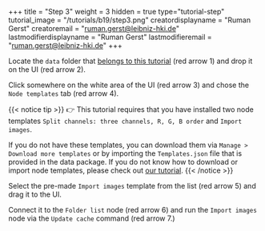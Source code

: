 +++
title = "Step 3"
weight = 3
hidden = true
type="tutorial-step"
tutorial_image = "/tutorials/b19/step3.png"
creatordisplayname = "Ruman Gerst"
creatoremail = "ruman.gerst@leibniz-hki.de"
lastmodifierdisplayname = "Ruman Gerst"
lastmodifieremail = "ruman.gerst@leibniz-hki.de"
+++

Locate the `data` folder that [belongs to this tutorial](/tutorials/b19/Tutorial_B19.zip) (red arrow 1) and drop it on the UI (red arrow 2). 

Click somewhere on the white area of the UI (red arrow 3) and chose the `Node templates` tab (red arrow 4). 


{{< notice tip >}}
👉 This tutorial requires that you have installed two node templates `Split channels: three channels, R, G, B order` and `Import images`.

If you do not have these templates, you can download them via `Manage > Download more templates` or by importing the `Templates.json` file that is provided in the data package. If you do not know how to download or import node templates, please check out [our tutorial](/examples/how-to-import-node-templates).
{{< /notice >}}

Select the pre-made `Import images` template from the list (red arrow 5) and drag it to the UI. 

Connect it to the `Folder list` node (red arrow 6) and run the `Import images` node via the `Update cache` command (red arrow 7.)